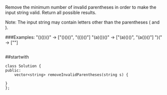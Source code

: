 Remove the minimum number of invalid parentheses in order to make the input string valid. Return all possible results.

Note: The input string may contain letters other than the parentheses ( and ).

###Examples:
    "()())()" -> ["()()()", "(())()"]
	"(a)())()" -> ["(a)()()", "(a())()"]
	")(" -> [""]

##
##startwith

	class Solution {
	public:
    	vector<string> removeInvalidParentheses(string s) {
        
    }
	};